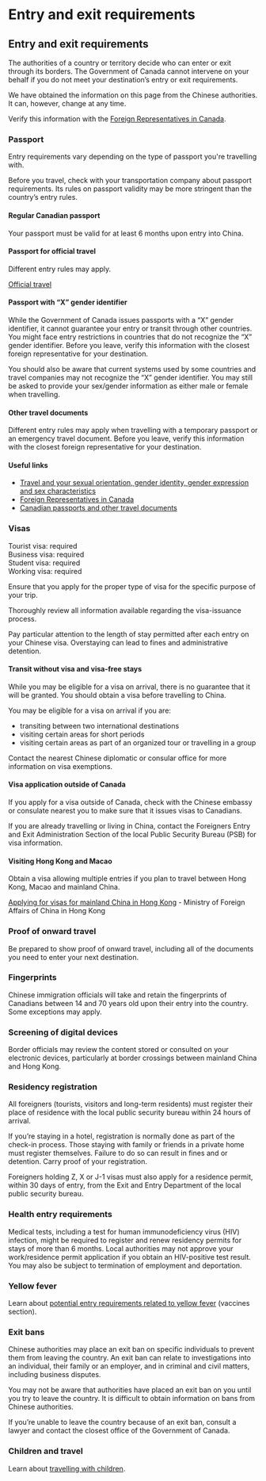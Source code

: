 # Entry and exit requirements

## Entry and exit requirements

The authorities of a country or territory decide who can enter or exit through its borders. The Government of Canada cannot intervene on your behalf if you do not meet your destination’s entry or exit requirements.

We have obtained the information on this page from the Chinese authorities. It can, however, change at any time.

Verify this information with the [Foreign Representatives in Canada](https://www.international.gc.ca/protocol-protocole/reps.aspx?lang=eng).

### Passport

Entry requirements vary depending on the type of passport you're travelling with.

Before you travel, check with your transportation company about passport requirements. Its rules on passport validity may be more stringent than the country’s entry rules.

#### Regular Canadian passport

Your passport must be valid for at least 6 months upon entry into China.

#### Passport for official travel

Different entry rules may apply.

[Official travel](https://www.canada.ca/en/immigration-refugees-citizenship/services/canadian-passports/official-travel.html)

#### Passport with “X” gender identifier

While the Government of Canada issues passports with a “X” gender identifier, it cannot guarantee your entry or transit through other countries. You might face entry restrictions in countries that do not recognize the “X” gender identifier. Before you leave, verify this information with the closest foreign representative for your destination.

You should also be aware that current systems used by some countries and travel companies may not recognize the “X” gender identifier. You may still be asked to provide your sex/gender information as either male or female when travelling.

#### Other travel documents

Different entry rules may apply when travelling with a temporary passport or an emergency travel document. Before you leave, verify this information with the closest foreign representative for your destination.

#### Useful links

* [Travel and your sexual orientation, gender identity, gender expression and sex characteristics](https://travel.gc.ca/travelling/health-safety/lgbt-travel)
* [Foreign Representatives in Canada](https://www.international.gc.ca/protocol-protocole/reps.aspx?lang=eng)
* [Canadian passports and other travel documents](http://www.canada.ca/passport)

### Visas

Tourist visa: required   
Business visa: required   
Student visa: required   
Working visa: required

Ensure that you apply for the proper type of visa for the specific purpose of your trip.

Thoroughly review all information available regarding the visa-issuance process.

Pay particular attention to the length of stay permitted after each entry on your Chinese visa. Overstaying can lead to fines and administrative detention.

#### Transit without visa and visa-free stays

While you may be eligible for a visa on arrival, there is no guarantee that it will be granted. You should obtain a visa before travelling to China.

You may be eligible for a visa on arrival if you are:

* transiting between two international destinations
* visiting certain areas for short periods
* visiting certain areas as part of an organized tour or travelling in a group

Contact the nearest Chinese diplomatic or consular office for more information on visa exemptions.

#### Visa application outside of Canada

If you apply for a visa outside of Canada, check with the Chinese embassy or consulate nearest you to make sure that it issues visas to Canadians.

If you are already travelling or living in China, contact the Foreigners Entry and Exit Administration Section of the local Public Security Bureau (PSB) for visa information.

#### Visiting Hong Kong and Macao

Obtain a visa allowing multiple entries if you plan to travel between Hong Kong, Macao and mainland China.

[Applying for visas for mainland China in Hong Kong](http://www.fmcoprc.gov.hk/eng/zgqz/bgfwxx/default.htm) - Ministry of Foreign Affairs of China in Hong Kong

### Proof of onward travel

Be prepared to show proof of onward travel, including all of the documents you need to enter your next destination.

### Fingerprints

Chinese immigration officials will take and retain the fingerprints of Canadians between 14 and 70 years old upon their entry into the country. Some exceptions may apply.

### Screening of digital devices

Border officials may review the content stored or consulted on your electronic devices, particularly at border crossings between mainland China and Hong Kong.

### Residency registration

All foreigners (tourists, visitors and long-term residents) must register their place of residence with the local public security bureau within 24 hours of arrival.

If you’re staying in a hotel, registration is normally done as part of the check-in process. Those staying with family or friends in a private home must register themselves. Failure to do so can result in fines and or detention. Carry proof of your registration.

Foreigners holding Z, X or J-1 visas must also apply for a residence permit, within 30 days of entry, from the Exit and Entry Department of the local public security bureau.

### Health entry requirements

Medical tests, including a test for human immunodeficiency virus (HIV) infection, might be required to register and renew residency permits for stays of more than 6 months. Local authorities may not approve your work/residence permit application if you obtain an HIV-positive test result. You may also be subject to termination of employment and deportation.

### Yellow fever

Learn about [potential entry requirements related to yellow fever](#health) (vaccines section).

### Exit bans

Chinese authorities may place an exit ban on specific individuals to prevent them from leaving the country. An exit ban can relate to investigations into an individual, their family or an employer, and in criminal and civil matters, including business disputes.

You may not be aware that authorities have placed an exit ban on you until you try to leave the country. It is difficult to obtain information on bans from Chinese authorities.

If you’re unable to leave the country because of an exit ban, consult a lawyer and contact the closest office of the Government of Canada.

### Children and travel

Learn about [travelling with children](http://travel.gc.ca/travelling/children).